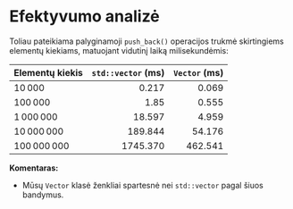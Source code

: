 # Efektyvumo analizė

Toliau pateikiama palyginamoji `push_back()` operacijos trukmė skirtingiems elementų kiekiams, matuojant vidutinį laiką milisekundėmis:

| Elementų kiekis  | `std::vector` (ms) | `Vector` (ms) |
|------------------|--------------------:|--------------:|
| 10 000           | 0.217               | 0.069         |
| 100 000          | 1.85                | 0.555         |
| 1 000 000        | 18.597              | 4.959         |
| 10 000 000       | 189.844             | 54.176        |
| 100 000 000      | 1745.370            | 462.541       |

**Komentaras:**
- Mūsų `Vector` klasė ženkliai spartesnė nei `std::vector` pagal šiuos bandymus.
